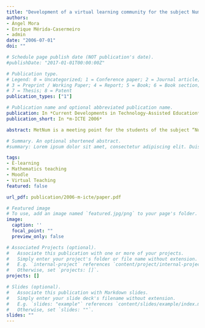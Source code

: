 ```yaml
---
title: "Development of a virtual learning community for the subject Numerical Methods under Moodle"
authors:
- Ángel Mora
- Enrique Mérida-Casermeiro
- admin
date: "2006-07-01"
doi: ""

# Schedule page publish date (NOT publication's date).
#publishDate: "2017-01-01T00:00:00Z"

# Publication type.
# Legend: 0 = Uncategorized; 1 = Conference paper; 2 = Journal article;
# 3 = Preprint / Working Paper; 4 = Report; 5 = Book; 6 = Book section;
# 7 = Thesis; 8 = Patent
publication_types: ["1"]

# Publication name and optional abbreviated publication name.
publication: In *Current Developments in Technology-Assisted Education* 2006
publication_short: In *m-ICTE 2006*

abstract: MetNum is a meeting point for the students of the subject “Numerical Methods” of the Engineering School of Informatics in the University of Málaga since 2003-2004. The former platform, existent in the University of Málaga, was firstly used, and results were improved quickly. The basic tools we worked with in MetNum were distribution lists and forums, as a means to encourage and guide students’ daily work. Since the year 2004-2005, MetNum has been developed under Moodle. The new tools provided by this platform have been exhaustively applied. We would like to emphasize the ability of Moodle to directly make a preview of LaTeX code, which is usually used to present mathematical material.

# Summary. An optional shortened abstract.
#summary: Lorem ipsum dolor sit amet, consectetur adipiscing elit. Duis posuere tellus ac convallis placerat. Proin tincidunt magna sed ex sollicitudin condimentum.

tags:
- E-learning 
- Mathematics teaching
- Moodle
- Virtual Teaching
featured: false

url_pdf: publication/2006-m-icte/paper.pdf

# Featured image
# To use, add an image named `featured.jpg/png` to your page's folder. 
image:
  caption: ''
  focal_point: ""
  preview_only: false

# Associated Projects (optional).
#   Associate this publication with one or more of your projects.
#   Simply enter your project's folder or file name without extension.
#   E.g. `internal-project` references `content/project/internal-project/index.md`.
#   Otherwise, set `projects: []`.
projects: []

# Slides (optional).
#   Associate this publication with Markdown slides.
#   Simply enter your slide deck's filename without extension.
#   E.g. `slides: "example"` references `content/slides/example/index.md`.
#   Otherwise, set `slides: ""`.
slides: ""
---
```


